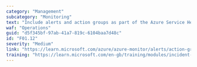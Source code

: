 ```yaml
---
category: "Management"
subcategory: "Monitoring"
text: "Include alerts and action groups as part of the Azure Service Health platform to ensure that alerts or issues can be actioned."
waf: "Operations"
guid: "d5f345bf-97ab-41a7-819c-6104baa7d48c"
id: "F01.12"
severity: "Medium"
link: "https://learn.microsoft.com/azure/azure-monitor/alerts/action-groups"
training: "https://learn.microsoft.com/en-gb/training/modules/incident-response-with-alerting-on-azure/7-actions-and-alert-processing-rules"
---
```

